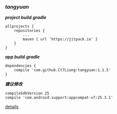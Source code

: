 ### ***tangyuan***

***project build.gradle***
```
allprojects {
    repositories {
    	...
    	maven { url 'https://jitpack.io' }
    }
}
```
***app* *build.gradle***
```
dependencies {
    compile 'com.github.Ct7Liang:tangyuan:1.1.5'
}
```
***建议修改***
```
compileSdkVersion 25
compile 'com.android.support:appcompat-v7:25.3.1'
```


[details](https://github.com/Ct7Liang/tangyuan/blob/master/DETAIL.md)
